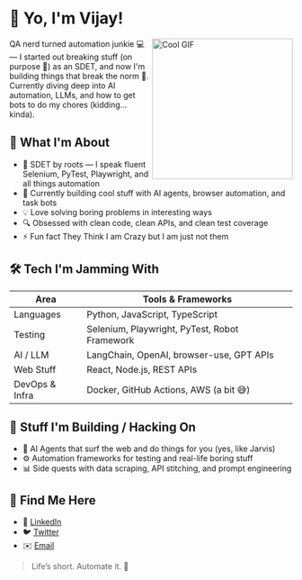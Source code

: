 # 👋 Yo, I'm Vijay!

<img src="https://tenor.com/view/developer-gif-2461104302247665708" width="250" alt="Cool GIF" align="right">

QA nerd turned automation junkie 💻 — I started out breaking stuff (on purpose 👀) as an SDET, and now I'm building things that break the norm 🚀. Currently diving deep into AI automation, LLMs, and how to get bots to do my chores (kidding… kinda).

## 🧠 What I'm About

- 🧪 SDET by roots — I speak fluent Selenium, PyTest, Playwright, and all things automation
- 🤖 Currently building cool stuff with AI agents, browser automation, and task bots
- 💡 Love solving boring problems in interesting ways
- 🔍 Obsessed with clean code, clean APIs, and clean test coverage
- ⚡ Fun fact They Think I am Crazy but I am just not them

## 🛠️ Tech I'm Jamming With

| Area             | Tools & Frameworks |
|------------------|--------------------|
| Languages        | Python, JavaScript, TypeScript |
| Testing          | Selenium, Playwright, PyTest, Robot Framework |
| AI / LLM         | LangChain, OpenAI, browser-use, GPT APIs |
| Web Stuff        | React, Node.js, REST APIs |
| DevOps & Infra   | Docker, GitHub Actions, AWS (a bit 😅) |

## 🚧 Stuff I'm Building / Hacking On

- 🧠 AI Agents that surf the web and do things for you (yes, like Jarvis)
- ⚙️ Automation frameworks for testing and real-life boring stuff
- 📊 Side quests with data scraping, API stitching, and prompt engineering

## 📍 Find Me Here

- 💼 [LinkedIn](https://www.linkedin.com/in/vijaybv-11/)
- 🐦 [Twitter](https://twitter.com/vijaybv_11)
- ✉️ [Email](mailto:vijaybv@example.com)

> Life’s short. Automate it. 🚀
